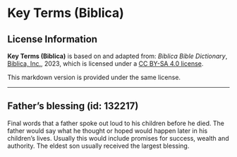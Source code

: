 # Key Terms (Biblica)

## License Information

**Key Terms (Biblica)** is based on and adapted from: _Biblica Bible Dictionary_, [Biblica, Inc.](https://www.biblica.com/), 2023, which is licensed under a [CC BY-SA 4.0 license](https://creativecommons.org/licenses/by-sa/4.0/legalcode.en).

This markdown version is provided under the same license.



--------------------------------

## Father’s blessing (id: 132217)

Final words that a father spoke out loud to his children before he died. The father would say what he thought or hoped would happen later in his children’s lives. Usually this would include promises for success, wealth and authority. The eldest son usually received the largest blessing.


